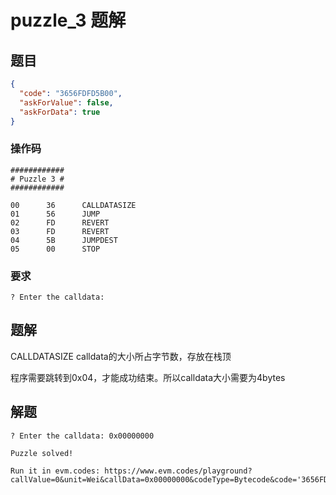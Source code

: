 # puzzle_3 题解

## 题目

```json
{
  "code": "3656FDFD5B00",
  "askForValue": false,
  "askForData": true
}
```

### 操作码

```
############
# Puzzle 3 #
############

00      36      CALLDATASIZE
01      56      JUMP
02      FD      REVERT
03      FD      REVERT
04      5B      JUMPDEST
05      00      STOP
```

### 要求

```
? Enter the calldata:
```

## 题解

CALLDATASIZE calldata的大小所占字节数，存放在栈顶



程序需要跳转到0x04，才能成功结束。所以calldata大小需要为4bytes

## 解题

```
? Enter the calldata: 0x00000000

Puzzle solved!

Run it in evm.codes: https://www.evm.codes/playground?callValue=0&unit=Wei&callData=0x00000000&codeType=Bytecode&code='3656FDFD5B00'_
```

